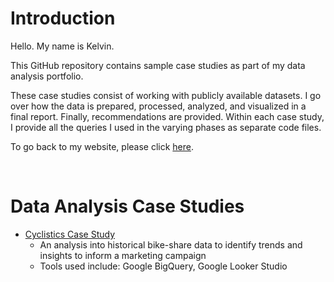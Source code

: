 # Introduction

Hello. My name is Kelvin.

This GitHub repository contains sample case studies as part of my data analysis portfolio.

These case studies consist of working with publicly available datasets. I go over how the data is prepared, processed, analyzed, and visualized in a final report. Finally, recommendations are provided. Within each case study, I provide all the queries I used in the varying phases as separate code files.

To go back to my website, please click [here](https://kelvinchen.me). 

<br>

# Data Analysis Case Studies

* [Cyclistics Case Study](https://github.com/kelvsc/data-analysis/tree/cyclistics-case-study)
    * An analysis into historical bike-share data to identify trends and insights to inform a marketing campaign
    * Tools used include: Google BigQuery, Google Looker Studio
